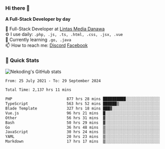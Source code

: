 ### Hi there 👋

**A Full-Stack Developer by day**

🔭 Full-Stack Developer at [Lintas Media Danawa](https://www.lintasmediadanawa.com/)  
⚙️ I use daily: `.php, .js, .ts, .html, .css, .jsx, .vue`  
🌱 Currently learning `.go, .java`  
📫 How to reach me: [Discord](https://discordapp.com/users/984448732999327766)  [Facebook](https://fb.me/tyvandi)  

### 🚀 Quick Stats  

![Nekoding's GitHub stats](https://github-readme-stats.vercel.app/api?username=nekoding&show_icons=true)

<!--START_SECTION:waka-->

```txt
From: 25 July 2021 - To: 29 September 2024

Total Time: 2,137 hrs 11 mins

PHP                        877 hrs 28 mins ██████████░░░░░░░░░░░░░░░   40.00 %
TypeScript                 563 hrs 52 mins ██████▒░░░░░░░░░░░░░░░░░░   25.70 %
Blade Template             327 hrs 18 mins ███▓░░░░░░░░░░░░░░░░░░░░░   14.92 %
Vue.js                     96 hrs 21 mins  █░░░░░░░░░░░░░░░░░░░░░░░░   04.39 %
Other                      56 hrs 31 mins  ▓░░░░░░░░░░░░░░░░░░░░░░░░   02.58 %
Bash                       50 hrs 29 mins  ▓░░░░░░░░░░░░░░░░░░░░░░░░   02.30 %
Go                         36 hrs 48 mins  ▒░░░░░░░░░░░░░░░░░░░░░░░░   01.68 %
JavaScript                 30 hrs 24 mins  ▒░░░░░░░░░░░░░░░░░░░░░░░░   01.39 %
YAML                       20 hrs 23 mins  ▒░░░░░░░░░░░░░░░░░░░░░░░░   00.93 %
Markdown                   17 hrs 17 mins  ▒░░░░░░░░░░░░░░░░░░░░░░░░   00.79 %
```

<!--END_SECTION:waka-->

<!--
**nekoding/nekoding** is a ✨ _special_ ✨ repository because its `README.md` (this file) appears on your GitHub profile.

Here are some ideas to get you started:

- 🔭 I’m currently working on ...
- 🌱 I’m currently learning ...
- 👯 I’m looking to collaborate on ...
- 🤔 I’m looking for help with ...
- 💬 Ask me about ...
- 📫 How to reach me: ...
- 😄 Pronouns: ...
- ⚡ Fun fact: ...
-->
